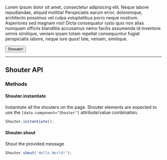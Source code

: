 Lorem ipsum dolor sit amet, consectetur adipisicing elit. Neque labore repudiandae, aliquid mollitia! Perspiciatis earum error, doloremque, architecto possimus vel culpa voluptatibus porro neque nostrum. Asperiores sed magnam nisi! Dicta consequatur iusto quis non alias numquam officiis blanditiis accusamus nemo facilis assumenda id inventore omnis similique, veniam ipsam totam repellat consequuntur fugiat perspiciatis labore, neque iure quos! Iste, veniam, similique.

<button
    type="button"
    class="btn"
    data-component="Shouter"
    data-shout="Hello World!">Shouter!</button>

------------------------------------------------------------------

## Shouter API

### Methods

#### Shouter.instantiate

Instantiate all the shouters on the page. Shouter elements are expected to use the `[data-component="Shouter"]` attribute/value combination.

```javascript
Shouter.instantiate();
```

#### Shouter.shout

Shout the provided message

```javascript
Shouter.shout('Hello World!');
```